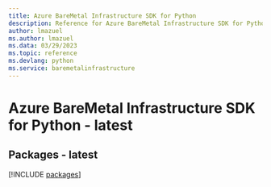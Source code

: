 ```yaml
---
title: Azure BareMetal Infrastructure SDK for Python
description: Reference for Azure BareMetal Infrastructure SDK for Python
author: lmazuel
ms.author: lmazuel
ms.data: 03/29/2023
ms.topic: reference
ms.devlang: python
ms.service: baremetalinfrastructure
---
```

# Azure BareMetal Infrastructure SDK for Python - latest
## Packages - latest
[!INCLUDE [packages](baremetal-infrastructure-index.md)]